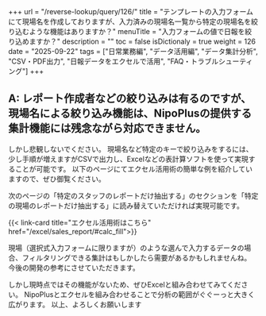 +++
url = "/reverse-lookup/query/126/"
title = "テンプレートの入力フォームにて現場名を作成しておりますが、入力済みの現場名一覧から特定の現場名を絞り込むような機能はありますか？"
menuTitle = "入力フォームの値で日報を絞り込めますか？"
description = ""
toc = false
isDictionaly = true
weight = 126
date = "2025-09-22"
tags = ["日常業務編", "データ活用編", "データ集計分析", "CSV・PDF出力", "日報データをエクセルで活用", "FAQ・トラブルシューティング"]
+++

## A: レポート作成者などの絞り込みは有るのですが、現場名による絞り込み機能は、NipoPlusの提供する集計機能には残念ながら対応できません。

しかし悲観しないでください。
現場名など特定のキーで絞り込みをするには、少し手順が増えますがCSVで出力し、Excelなどの表計算ソフトを使って実現することが可能です。
以下のページにてエクセル活用術の簡単な例を紹介していますので、ぜひ御覧ください。

次のページの「特定のスタッフのレポートだけ抽出する」のセクションを「特定の現場のレポートだけ抽出する」に読み替えていただければ実現可能です。

{{< link-card title="エクセル活用術はこちら" href="/excel/sales_report/#calc_fill">}}

現場（選択式入力フォームに限りますが）のような選んで入力するデータの場合、フィルタリングできる集計はもしかしたら需要があるかもしれませんね。
今後の開発の参考にさせていただきます。

しかし現時点ではその機能がないため、ぜひExcelと組み合わせてみてください。
NipoPlusとエクセルを組み合わせることで分析の範囲がぐぐーっと大きく広がります。
以上、よろしくお願いします
